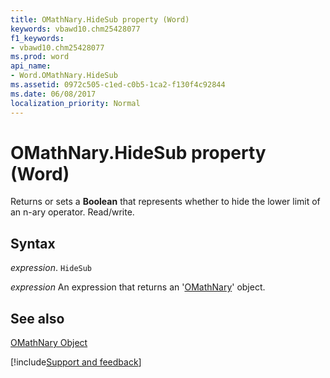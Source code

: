 ```yaml
---
title: OMathNary.HideSub property (Word)
keywords: vbawd10.chm25428077
f1_keywords:
- vbawd10.chm25428077
ms.prod: word
api_name:
- Word.OMathNary.HideSub
ms.assetid: 0972c505-c1ed-c0b5-1ca2-f130f4c92844
ms.date: 06/08/2017
localization_priority: Normal
---
```



# OMathNary.HideSub property (Word)

Returns or sets a  **Boolean** that represents whether to hide the lower limit of an n-ary operator. Read/write.


## Syntax

_expression_. `HideSub`

 _expression_ An expression that returns an '[OMathNary](Word.OMathNary.md)' object.


## See also


[OMathNary Object](Word.OMathNary.md)

[!include[Support and feedback](~/includes/feedback-boilerplate.md)]